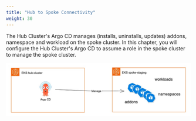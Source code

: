 ```yaml
---
title: "Hub to Spoke Connectivity"
weight: 30
---
```


The Hub Cluster's Argo CD manages (installs, uninstalls, updates) addons, namespace and workload on the spoke cluster. In this chapter, you will configure the Hub Cluster's Argo CD to assume a role in the spoke cluster to manage the spoke cluster.

![Hub Role](/static/images/hub-manage-spoke-addons.jpg)
